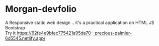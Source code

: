 # Morgan-devfolio
A Responsive static web design .. it's a practical application on HTML JS Bootstrap <br/>
Try it https://62fe4e9bfec775421a95da70--precious-palmier-6d5545.netlify.app/
